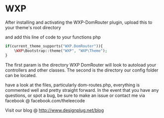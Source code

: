 WXP
===

After installing and activating the WXP-DomRouter plugin, upload this to your theme's root directory

and add this line of code to your functions php

```php
if(current_theme_supports("WXP.DomRouter")){
    \WXP\Bootstrap::theme("WXP", "WXP\Theme");
}
```

The first param is the directory WXP DomRouter will look to autoload your controllers and other classes.
The second is the directory our config folder can be located.

have a look at the files, particularly dom-routes.php, everything is commented well and pretty straight forward.
In the event that you have any questions, or spot a bug, be sure to make an issue or contact me via facebook @
facebook.com/theleecode


Visit our blog @ http://www.designplug.net/blog
